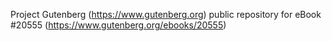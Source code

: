 Project Gutenberg (https://www.gutenberg.org) public repository for eBook #20555 (https://www.gutenberg.org/ebooks/20555)
